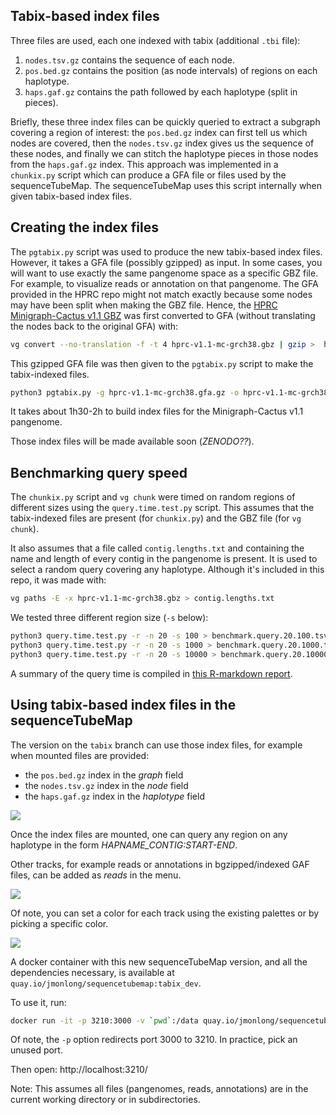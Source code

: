 ## Tabix-based index files

Three files are used, each one indexed with tabix (additional `.tbi` file):

1. `nodes.tsv.gz` contains the sequence of each node.
2. `pos.bed.gz` contains the position (as node intervals) of regions on each haplotype.
3. `haps.gaf.gz` contains the path followed by each haplotype (split in pieces).

Briefly, these three index files can be quickly queried to extract a subgraph covering a region of interest: the `pos.bed.gz` index can first tell us which nodes are covered, then the `nodes.tsv.gz` index gives us the sequence of these nodes, and finally we can stitch the haplotype pieces in those nodes from the `haps.gaf.gz` index.
This approach was implemented in a `chunkix.py` script which can produce a GFA file or files used by the sequenceTubeMap. 
The sequenceTubeMap uses this script internally when given tabix-based index files.

## Creating the index files

The `pgtabix.py` script was used to produce the new tabix-based index files.
However, it takes a GFA file (possibly gzipped) as input.
In some cases, you will want to use exactly the same pangenome space as a specific GBZ file. 
For example, to visualize reads or annotation on that pangenome. 
The GFA provided in the HPRC repo might not match exactly because some nodes may have been split when making the GBZ file. 
Hence, the [HPRC Minigraph-Cactus v1.1 GBZ](https://s3-us-west-2.amazonaws.com/human-pangenomics/pangenomes/freeze/freeze1/minigraph-cactus/hprc-v1.1-mc-grch38/hprc-v1.1-mc-grch38.gbz) was first converted to GFA (without translating the nodes back to the original GFA) with:

```sh
vg convert --no-translation -f -t 4 hprc-v1.1-mc-grch38.gbz | gzip >  hprc-v1.1-mc-grch38.gfa.gz
```

This gzipped GFA file was then given to the `pgtabix.py` script to make the tabix-indexed files.

```sh
python3 pgtabix.py -g hprc-v1.1-mc-grch38.gfa.gz -o hprc-v1.1-mc-grch38
```

It takes about 1h30-2h to build index files for the Minigraph-Cactus v1.1 pangenome.

Those index files will be made available soon (*ZENODO??*).

## Benchmarking query speed

The `chunkix.py` script and `vg chunk` were timed on random regions of different sizes using the `query.time.test.py` script.
This assumes that the tabix-indexed files are present (for `chunkix.py`) and the GBZ file (for `vg chunk`).

It also assumes that a file called `contig.lengths.txt` and containing the name and length of every contig in the pangenome is present.
It is used to select a random query covering any haplotype. 
Although it's included in this repo, it was made with:

```sh
vg paths -E -x hprc-v1.1-mc-grch38.gbz > contig.lengths.txt
```

We tested three different region size (`-s` below):

```sh
python3 query.time.test.py -r -n 20 -s 100 > benchmark.query.20.100.tsv
python3 query.time.test.py -r -n 20 -s 1000 > benchmark.query.20.1000.tsv
python3 query.time.test.py -r -n 20 -s 10000 > benchmark.query.20.10000.tsv
```

A summary of the query time is compiled in [this R-markdown report](query.time.test.md).

## Using tabix-based index files in the sequenceTubeMap

The version on the `tabix` branch can use those index files, for example when mounted files are provided:

- the `pos.bed.gz` index in the *graph* field
- the `nodes.tsv.gz` index in the *node* field
- the `haps.gaf.gz` index in the *haplotype* field

![](mount.tabix.index.png)

Once the index files are mounted, one can query any region on any haplotype in the form *HAPNAME_CONTIG:START-END*.

Other tracks, for example reads or annotations in bgzipped/indexed GAF files, can be added as *reads* in the menu.

![](mount.tabix.index.annot.png)

Of note, you can set a color for each track using the existing palettes or by picking a specific color.

![](mount.tabix.index.annot.color.png)

A docker container with this new sequenceTubeMap version, and all the dependencies necessary, is available at `quay.io/jmonlong/sequencetubemap:tabix_dev`.

To use it, run:

```sh
docker run -it -p 3210:3000 -v `pwd`:/data quay.io/jmonlong/sequencetubemap:tabix_dev
```

Of note, the `-p` option redirects port 3000 to 3210. 
In practice, pick an unused port.

Then open: http://localhost:3210/

Note: This assumes all files (pangenomes, reads, annotations) are in the current working directory or in subdirectories.
